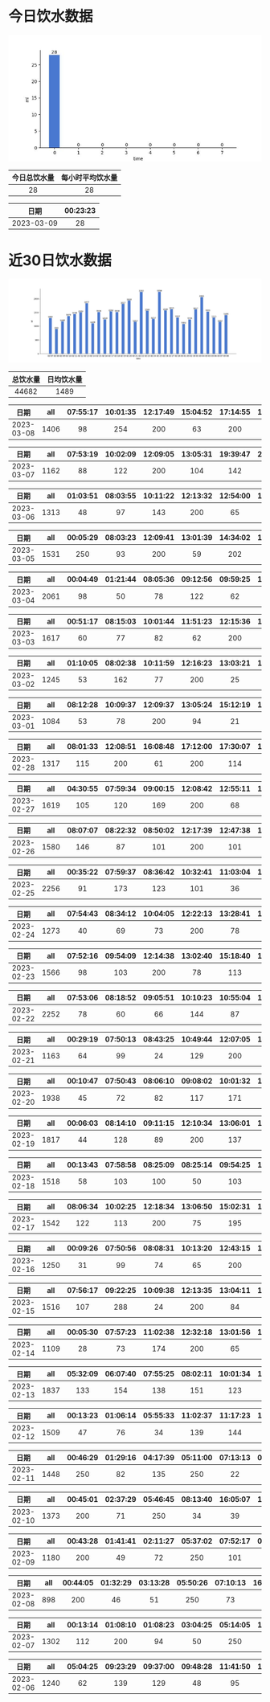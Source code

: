 # 今日饮水数据

<div align=center>
<img src="today.jpg" style="zoom: 100%;" />

| 今日总饮水量 | 每小时平均饮水量 |
| :----: | :----: |
| 28 | 28 |
</div>

| 日期 | 00:23:23 |
| :----: | :----: |
| 2023-03-09 | 28 |

# 近30日饮水数据

<div align=center>
<img src="30.jpg"style="zoom: 100%;" />

| 总饮水量 | 日均饮水量 |
| :----: | :----: |
| 44682 | 1489 |
</div>

| 日期 | all | 07:55:17 | 10:01:35 | 12:17:49 | 15:04:52 | 17:14:55 | 18:03:27 | 21:00:16 | 21:54:59 | 22:46:12 |
| :----: | :----: | :----: | :----: | :----: | :----: | :----: | :----: | :----: | :----: | :----: |
| 2023-03-08 | 1406 | 98 | 254 | 200 | 63 | 200 | 33 | 154 | 250 | 154 |

| 日期 | all | 07:53:19 | 10:02:09 | 12:09:05 | 13:05:31 | 19:39:47 | 21:09:24 | 21:31:17 | 22:31:29 |
| :----: | :----: | :----: | :----: | :----: | :----: | :----: | :----: | :----: | :----: |
| 2023-03-07 | 1162 | 88 | 122 | 200 | 104 | 142 | 150 | 250 | 106 |

| 日期 | all | 01:03:51 | 08:03:55 | 10:11:22 | 12:13:32 | 12:54:00 | 15:11:55 | 16:30:06 | 17:12:15 | 17:44:58 | 20:16:05 | 22:11:57 | 23:16:53 |
| :----: | :----: | :----: | :----: | :----: | :----: | :----: | :----: | :----: | :----: | :----: | :----: | :----: | :----: |
| 2023-03-06 | 1313 | 48 | 97 | 143 | 200 | 65 | 64 | 116 | 76 | 92 | 250 | 97 | 65 |

| 日期 | all | 00:05:29 | 08:03:23 | 12:09:41 | 13:01:39 | 14:34:02 | 17:40:45 | 18:37:24 | 20:21:24 | 20:54:53 | 22:07:42 |
| :----: | :----: | :----: | :----: | :----: | :----: | :----: | :----: | :----: | :----: | :----: | :----: |
| 2023-03-05 | 1531 | 250 | 93 | 200 | 59 | 202 | 104 | 172 | 110 | 250 | 91 |

| 日期 | all | 00:04:49 | 01:21:44 | 08:05:36 | 09:12:56 | 09:59:25 | 12:29:18 | 13:04:06 | 14:18:05 | 15:01:52 | 16:06:13 | 17:08:20 | 17:16:15 | 20:05:34 | 20:39:36 | 21:04:33 | 22:32:56 |
| :----: | :----: | :----: | :----: | :----: | :----: | :----: | :----: | :----: | :----: | :----: | :----: | :----: | :----: | :----: | :----: | :----: | :----: |
| 2023-03-04 | 2061 | 98 | 50 | 78 | 122 | 62 | 300 | 115 | 122 | 151 | 156 | 200 | 100 | 88 | 36 | 200 | 183 |

| 日期 | all | 00:51:17 | 08:15:03 | 10:01:44 | 11:51:23 | 12:15:36 | 12:32:00 | 15:42:16 | 17:22:10 | 17:52:52 | 19:52:20 | 20:24:46 | 20:38:10 | 21:11:51 | 21:38:10 | 21:53:02 | 22:21:30 |
| :----: | :----: | :----: | :----: | :----: | :----: | :----: | :----: | :----: | :----: | :----: | :----: | :----: | :----: | :----: | :----: | :----: | :----: |
| 2023-03-03 | 1617 | 60 | 77 | 82 | 62 | 200 | 200 | 45 | 66 | 72 | 250 | 118 | 40 | 35 | 94 | 84 | 132 |

| 日期 | all | 01:10:05 | 08:02:38 | 10:11:59 | 12:16:23 | 13:03:21 | 15:12:41 | 17:10:30 | 20:06:14 | 21:47:21 | 22:44:03 |
| :----: | :----: | :----: | :----: | :----: | :----: | :----: | :----: | :----: | :----: | :----: | :----: |
| 2023-03-02 | 1245 | 53 | 162 | 77 | 200 | 25 | 94 | 200 | 128 | 250 | 56 |

| 日期 | all | 08:12:28 | 10:09:37 | 12:09:37 | 13:05:24 | 15:12:19 | 17:18:46 | 20:03:18 | 21:07:41 | 21:45:47 | 23:10:40 |
| :----: | :----: | :----: | :----: | :----: | :----: | :----: | :----: | :----: | :----: | :----: | :----: |
| 2023-03-01 | 1084 | 53 | 78 | 200 | 94 | 21 | 200 | 114 | 40 | 250 | 34 |

| 日期 | all | 08:01:33 | 12:08:51 | 16:08:48 | 17:12:00 | 17:30:07 | 19:03:23 | 21:49:43 | 22:19:35 | 22:49:35 | 23:57:23 |
| :----: | :----: | :----: | :----: | :----: | :----: | :----: | :----: | :----: | :----: | :----: | :----: |
| 2023-02-28 | 1317 | 115 | 200 | 61 | 200 | 114 | 128 | 250 | 146 | 55 | 48 |

| 日期 | all | 04:30:55 | 07:59:34 | 09:00:15 | 12:08:42 | 12:55:11 | 17:25:13 | 18:26:26 | 19:15:23 | 20:55:17 | 21:19:30 | 22:16:18 | 23:32:45 |
| :----: | :----: | :----: | :----: | :----: | :----: | :----: | :----: | :----: | :----: | :----: | :----: | :----: | :----: |
| 2023-02-27 | 1619 | 105 | 120 | 169 | 200 | 68 | 200 | 147 | 61 | 150 | 250 | 123 | 26 |

| 日期 | all | 08:07:07 | 08:22:32 | 08:50:02 | 12:17:39 | 12:47:38 | 13:48:50 | 15:50:48 | 17:21:01 | 18:47:13 | 22:31:11 | 23:01:45 | 23:26:32 |
| :----: | :----: | :----: | :----: | :----: | :----: | :----: | :----: | :----: | :----: | :----: | :----: | :----: | :----: |
| 2023-02-26 | 1580 | 146 | 87 | 101 | 200 | 101 | 39 | 79 | 250 | 118 | 250 | 123 | 86 |

| 日期 | all | 00:35:22 | 07:59:37 | 08:36:42 | 10:32:41 | 11:03:04 | 11:33:39 | 12:14:06 | 17:17:46 | 18:34:35 | 21:04:18 | 22:01:00 | 22:23:01 | 22:49:57 | 23:50:17 |
| :----: | :----: | :----: | :----: | :----: | :----: | :----: | :----: | :----: | :----: | :----: | :----: | :----: | :----: | :----: | :----: |
| 2023-02-25 | 2256 | 91 | 173 | 123 | 101 | 36 | 55 | 200 | 250 | 400 | 117 | 200 | 250 | 119 | 141 |

| 日期 | all | 07:54:43 | 08:34:12 | 10:04:05 | 12:22:13 | 13:28:41 | 15:09:48 | 20:19:45 | 20:46:27 | 20:58:23 | 21:29:32 | 23:17:45 |
| :----: | :----: | :----: | :----: | :----: | :----: | :----: | :----: | :----: | :----: | :----: | :----: | :----: |
| 2023-02-24 | 1273 | 40 | 69 | 73 | 200 | 78 | 31 | 400 | 86 | 95 | 86 | 115 |

| 日期 | all | 07:52:16 | 09:54:09 | 12:14:38 | 13:02:40 | 15:18:40 | 17:12:44 | 17:42:23 | 20:46:56 | 21:42:01 | 21:54:44 | 22:26:00 | 22:57:23 | 23:52:53 |
| :----: | :----: | :----: | :----: | :----: | :----: | :----: | :----: | :----: | :----: | :----: | :----: | :----: | :----: | :----: |
| 2023-02-23 | 1566 | 98 | 103 | 200 | 78 | 113 | 200 | 142 | 122 | 18 | 250 | 48 | 65 | 129 |

| 日期 | all | 07:53:06 | 08:18:52 | 09:05:51 | 10:10:23 | 10:55:04 | 11:29:20 | 12:11:31 | 13:19:25 | 15:09:44 | 16:32:24 | 16:44:41 | 17:17:11 | 18:13:54 | 19:18:59 | 20:23:26 | 20:59:16 | 21:28:02 | 22:10:20 | 22:36:15 | 23:28:09 |
| :----: | :----: | :----: | :----: | :----: | :----: | :----: | :----: | :----: | :----: | :----: | :----: | :----: | :----: | :----: | :----: | :----: | :----: | :----: | :----: | :----: | :----: |
| 2023-02-22 | 2252 | 78 | 60 | 66 | 144 | 87 | 140 | 200 | 130 | 100 | 105 | 105 | 200 | 113 | 250 | 53 | 42 | 123 | 41 | 122 | 93 |

| 日期 | all | 00:29:19 | 07:50:13 | 08:43:25 | 10:49:44 | 12:07:05 | 14:57:27 | 17:14:02 | 17:42:28 | 19:35:34 | 20:05:33 | 20:40:31 | 21:27:07 | 21:57:40 |
| :----: | :----: | :----: | :----: | :----: | :----: | :----: | :----: | :----: | :----: | :----: | :----: | :----: | :----: | :----: |
| 2023-02-21 | 1163 | 64 | 99 | 24 | 129 | 200 | 47 | 110 | 72 | 120 | 102 | 83 | 62 | 51 |

| 日期 | all | 00:10:47 | 07:50:43 | 08:06:10 | 09:08:02 | 10:01:32 | 10:38:37 | 12:11:32 | 13:04:25 | 14:59:37 | 15:56:37 | 17:18:49 | 18:25:53 | 19:16:29 | 19:49:01 | 21:16:43 | 21:29:39 | 22:18:18 | 23:34:50 |
| :----: | :----: | :----: | :----: | :----: | :----: | :----: | :----: | :----: | :----: | :----: | :----: | :----: | :----: | :----: | :----: | :----: | :----: | :----: | :----: |
| 2023-02-20 | 1938 | 45 | 72 | 82 | 117 | 171 | 121 | 200 | 58 | 154 | 71 | 200 | 105 | 80 | 90 | 95 | 66 | 92 | 119 |

| 日期 | all | 00:06:03 | 08:14:10 | 09:11:15 | 12:10:34 | 13:06:01 | 14:59:24 | 15:49:05 | 17:15:04 | 18:06:08 | 18:52:09 | 19:39:00 | 20:38:35 | 22:32:53 | 22:36:36 | 23:07:12 |
| :----: | :----: | :----: | :----: | :----: | :----: | :----: | :----: | :----: | :----: | :----: | :----: | :----: | :----: | :----: | :----: | :----: |
| 2023-02-19 | 1817 | 44 | 128 | 89 | 200 | 137 | 143 | 60 | 200 | 67 | 128 | 96 | 45 | 250 | 89 | 141 |

| 日期 | all | 00:13:43 | 07:58:58 | 08:25:09 | 08:25:14 | 09:54:25 | 11:07:30 | 12:14:26 | 13:03:31 | 15:12:37 | 18:27:29 | 20:06:20 | 20:40:53 | 21:10:28 | 21:40:29 | 21:58:02 | 22:42:23 |
| :----: | :----: | :----: | :----: | :----: | :----: | :----: | :----: | :----: | :----: | :----: | :----: | :----: | :----: | :----: | :----: | :----: | :----: |
| 2023-02-18 | 1518 | 58 | 103 | 100 | 50 | 103 | 134 | 200 | 113 | 78 | 78 | 71 | 105 | 90 | 90 | 66 | 79 |

| 日期 | all | 08:06:34 | 10:02:25 | 12:18:34 | 13:06:50 | 15:02:31 | 17:10:39 | 17:31:39 | 19:10:39 | 20:14:25 | 21:24:26 | 22:02:35 | 23:30:55 |
| :----: | :----: | :----: | :----: | :----: | :----: | :----: | :----: | :----: | :----: | :----: | :----: | :----: | :----: |
| 2023-02-17 | 1542 | 122 | 113 | 200 | 75 | 195 | 200 | 53 | 67 | 100 | 250 | 66 | 101 |

| 日期 | all | 00:09:26 | 07:50:56 | 08:08:31 | 10:13:20 | 12:43:15 | 13:02:45 | 15:02:39 | 15:30:56 | 17:30:39 | 19:25:45 | 19:52:26 | 21:03:28 | 22:43:50 | 22:54:43 |
| :----: | :----: | :----: | :----: | :----: | :----: | :----: | :----: | :----: | :----: | :----: | :----: | :----: | :----: | :----: | :----: |
| 2023-02-16 | 1250 | 31 | 99 | 74 | 65 | 200 | 70 | 103 | 88 | 34 | 44 | 85 | 67 | 250 | 40 |

| 日期 | all | 07:56:17 | 09:22:25 | 10:09:38 | 12:13:35 | 13:04:11 | 15:15:20 | 17:15:29 | 19:52:08 | 21:25:40 | 22:00:39 | 23:35:38 |
| :----: | :----: | :----: | :----: | :----: | :----: | :----: | :----: | :----: | :----: | :----: | :----: | :----: |
| 2023-02-15 | 1516 | 107 | 288 | 24 | 200 | 84 | 103 | 200 | 70 | 250 | 86 | 104 |

| 日期 | all | 00:05:30 | 07:57:23 | 11:02:38 | 12:32:18 | 13:01:56 | 16:22:06 | 17:22:10 | 21:17:29 | 22:04:15 |
| :----: | :----: | :----: | :----: | :----: | :----: | :----: | :----: | :----: | :----: | :----: |
| 2023-02-14 | 1109 | 28 | 73 | 174 | 200 | 65 | 66 | 200 | 250 | 53 |

| 日期 | all | 05:32:09 | 06:07:40 | 07:55:25 | 08:02:11 | 10:01:34 | 12:14:34 | 13:01:14 | 15:03:03 | 17:17:07 | 17:35:18 | 21:38:56 | 23:08:31 |
| :----: | :----: | :----: | :----: | :----: | :----: | :----: | :----: | :----: | :----: | :----: | :----: | :----: | :----: |
| 2023-02-13 | 1837 | 133 | 154 | 138 | 151 | 123 | 200 | 78 | 195 | 200 | 106 | 250 | 109 |

| 日期 | all | 00:13:23 | 01:06:14 | 05:55:33 | 11:02:37 | 11:17:23 | 12:40:15 | 14:08:40 | 14:34:52 | 15:47:52 | 17:19:48 | 18:31:43 | 20:01:27 | 20:51:15 | 22:48:06 | 23:26:49 |
| :----: | :----: | :----: | :----: | :----: | :----: | :----: | :----: | :----: | :----: | :----: | :----: | :----: | :----: | :----: | :----: | :----: |
| 2023-02-12 | 1509 | 47 | 76 | 34 | 139 | 144 | 300 | 74 | 32 | 69 | 60 | 93 | 87 | 250 | 92 | 12 |

| 日期 | all | 00:46:29 | 01:29:16 | 04:17:39 | 05:11:00 | 07:13:13 | 08:34:08 | 14:44:58 | 15:22:05 | 16:53:22 | 17:58:05 | 19:15:37 | 19:57:04 | 21:59:22 |
| :----: | :----: | :----: | :----: | :----: | :----: | :----: | :----: | :----: | :----: | :----: | :----: | :----: | :----: | :----: |
| 2023-02-11 | 1448 | 250 | 82 | 135 | 250 | 22 | 84 | 103 | 64 | 115 | 91 | 111 | 99 | 42 |

| 日期 | all | 00:45:01 | 02:37:29 | 05:46:45 | 08:13:40 | 16:05:07 | 16:28:04 | 17:58:45 | 18:25:49 | 18:29:43 | 19:27:15 | 20:05:58 | 21:31:56 | 22:41:56 |
| :----: | :----: | :----: | :----: | :----: | :----: | :----: | :----: | :----: | :----: | :----: | :----: | :----: | :----: | :----: |
| 2023-02-10 | 1373 | 200 | 71 | 250 | 34 | 39 | 30 | 250 | 110 | 45 | 76 | 104 | 120 | 44 |

| 日期 | all | 00:43:28 | 01:41:41 | 02:11:27 | 05:37:02 | 07:52:17 | 09:34:59 | 18:34:25 | 21:59:44 | 23:30:21 |
| :----: | :----: | :----: | :----: | :----: | :----: | :----: | :----: | :----: | :----: | :----: |
| 2023-02-09 | 1180 | 200 | 49 | 72 | 250 | 101 | 56 | 250 | 134 | 68 |

| 日期 | all | 00:44:05 | 01:32:29 | 03:13:28 | 05:50:26 | 07:10:13 | 16:37:04 | 17:07:25 | 19:22:32 | 22:46:49 |
| :----: | :----: | :----: | :----: | :----: | :----: | :----: | :----: | :----: | :----: | :----: |
| 2023-02-08 | 898 | 200 | 46 | 51 | 250 | 73 | 35 | 75 | 76 | 92 |

| 日期 | all | 00:13:14 | 01:08:10 | 01:08:23 | 03:04:25 | 05:14:05 | 17:35:35 | 19:39:46 | 20:26:28 | 22:35:15 | 23:48:36 |
| :----: | :----: | :----: | :----: | :----: | :----: | :----: | :----: | :----: | :----: | :----: | :----: |
| 2023-02-07 | 1302 | 112 | 200 | 94 | 50 | 250 | 250 | 82 | 116 | 54 | 94 |

| 日期 | all | 05:04:25 | 09:23:29 | 09:37:00 | 09:48:28 | 11:41:50 | 12:01:03 | 12:39:13 | 13:27:29 | 14:15:55 | 20:37:01 | 22:07:39 | 23:32:22 |
| :----: | :----: | :----: | :----: | :----: | :----: | :----: | :----: | :----: | :----: | :----: | :----: | :----: | :----: |
| 2023-02-06 | 1240 | 62 | 139 | 129 | 48 | 95 | 67 | 76 | 200 | 32 | 152 | 82 | 158 |

